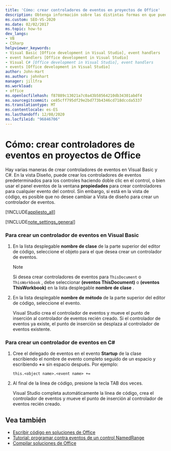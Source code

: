 ```yaml
---
title: 'Cómo: crear controladores de eventos en proyectos de Office'
description: Obtenga información sobre las distintas formas en que puede crear controladores de eventos predeterminados para los controles en Visual Basic y C#.
ms.custom: SEO-VS-2020
ms.date: 02/02/2017
ms.topic: how-to
dev_langs:
- VB
- CSharp
helpviewer_keywords:
- Visual Basic [Office development in Visual Studio], event handlers
- event handlers [Office development in Visual Studio]
- Visual C# [Office development in Visual Studio], event handlers
- events [Office development in Visual Studio]
author: John-Hart
ms.author: johnhart
manager: jillfra
ms.workload:
- office
ms.openlocfilehash: f87889c13021a7c0a43b58564210db34301abdf4
ms.sourcegitcommit: ce85cff795df29e2bd773b4346cd718dccda5337
ms.translationtype: MT
ms.contentlocale: es-ES
ms.lasthandoff: 12/08/2020
ms.locfileid: "96846706"
---
```

# <a name="how-to-create-event-handlers-in-office-projects"></a>Cómo: crear controladores de eventos en proyectos de Office
  Hay varias maneras de crear controladores de eventos en Visual Basic y C#. En la vista Diseño, puede crear los controladores de eventos predeterminados para los controles haciendo doble clic en el control, o bien usar el panel eventos de la ventana **propiedades** para crear controladores para cualquier evento del control. Sin embargo, si está en la vista de código, es posible que no desee cambiar a Vista de diseño para crear un controlador de eventos.

 [!INCLUDE[appliesto_all](../vsto/includes/appliesto-all-md.md)]

 [!INCLUDE[note_settings_general](../sharepoint/includes/note-settings-general-md.md)]

### <a name="to-create-an-event-handler-in-visual-basic"></a>Para crear un controlador de eventos en Visual Basic

1. En la lista desplegable **nombre de clase** de la parte superior del editor de código, seleccione el objeto para el que desea crear un controlador de eventos.

    > [!NOTE]
    > Si desea crear controladores de eventos para `ThisDocument` o `ThisWorkbook` , debe seleccionar **(eventos ThisDocument)** o **(eventos ThisWorkbook)** en la lista desplegable **nombre de clase** .

2. En la lista desplegable **nombre de método** de la parte superior del editor de código, seleccione el evento.

     Visual Studio crea el controlador de eventos y mueve el punto de inserción al controlador de eventos recién creado. Si el controlador de eventos ya existe, el punto de inserción se desplaza al controlador de eventos existente.

### <a name="to-create-an-event-handler-in-c"></a>Para crear un controlador de eventos en C\#

1. Cree el delegado de eventos en el evento **Startup** de la clase escribiendo el nombre de evento completo seguido de un espacio y escribiendo **+=** sin espacio después. Por ejemplo:

     `this.<object name>.<event name> +=`

2. Al final de la línea de código, presione la tecla TAB dos veces.

     Visual Studio completa automáticamente la línea de código, crea el controlador de eventos y mueve el punto de inserción al controlador de eventos recién creado.

## <a name="see-also"></a>Vea también
- [Escribir código en soluciones de Office](../vsto/writing-code-in-office-solutions.md)
- [Tutorial: programar contra eventos de un control NamedRange](../vsto/walkthrough-programming-against-events-of-a-namedrange-control.md)
- [Compilar soluciones de Office](../vsto/building-office-solutions.md)
